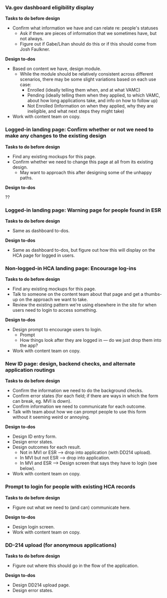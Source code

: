 ### Va.gov dashboard eligibility display

**Tasks to do before design**

- Confirm what information we have and can relate re: people's statuses
  - Ask if there are pieces of information that we sometimes have, but not always.
  - Figure out if Gabe/Lihan should do this or if this should come from Josh Faulkner.

**Design to-dos**

- Based on content we have, design module.
  - While the module should be relatively consistent across different scenarios, there may be some slight variations based on each use case:
    - Enrolled (ideally telling them when, and at what VAMC)
    - Pending (ideally telling them when they applied, to which VAMC, about how long applications take, and info on how to follow up)
    - Not Enrolled (Information on when they applied, why they are ineligible, and what next steps they might take)
- Work with content team on copy.

### Logged-in landing page: Confirm whether or not we need to make any changes to the existing design

**Tasks to do before design**

- Find any existing mockups for this page.
- Confirm whether we need to change this page at all from its existing design.
  - May want to approach this after designing some of the unhappy paths.

**Design to-dos**

??

### Logged-in landing page: Warning page for people found in ESR

**Tasks to do before design**

- Same as dashboard to-dos.

**Design to-dos**

- Same as dashboard to-dos, but figure out how this will display on the HCA page for logged in users.

### Non-logged-in HCA landing page: Encourage log-ins

**Tasks to do before design**

- Find any existing mockups for this page.
- Talk to someone on the content team about that page and get a thumbs-up on the approach we want to take.
- Review the existing pattern we're using elsewhere in the site for when users need to login to access something.

**Design to-dos**

- Design prompt to encourage users to login.
  - Prompt
  - How things look after they are logged in — do we just drop them into the app?
- Work with content team on copy.

### New ID page: design, backend checks, and alternate application routings

**Tasks to do before design**

- Confirm the information we need to do the background checks.
- Confirm error states (for each field; if there are ways in which the form can break, eg. MVI is down).
- Confirm information we need to communicate for each outcome.
- Talk with team about how we can prompt people to use this form without it seeming weird or annoying.

**Design to-dos**

- Design ID entry form.
- Design error states.
- Design outcomes for each result.
  - Not in MVI or ESR --> drop into application (with DD214 upload).
  - In MVI but not ESR --> drop into application.
  - In MVI and ESR --> Design screen that says they have to login (see below).
- Work with content team on copy.

### Prompt to login for people with existing HCA records

**Tasks to do before design**

- Figure out what we need to (and can) communicate here.

**Design to-dos**

- Design login screen.
- Work with content team on copy.

### DD-214 upload (for anonymous applications)

**Tasks to do before design**

- Figure out where this should go in the flow of the application.

**Design to-dos**

- Design DD214 upload page.
- Design error states.

